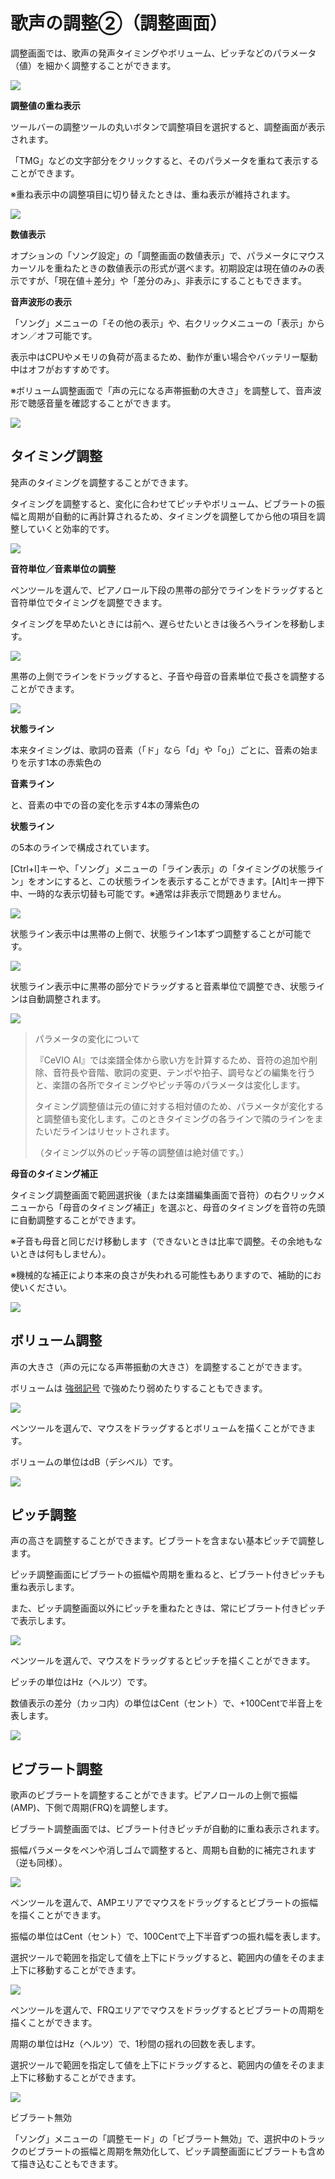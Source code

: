 



 歌声の調整②（調整画面）
==============


  


 調整画面では、歌声の発声タイミングやボリューム、ピッチなどのパラメータ（値）を細かく調整することができます。
   

  


![](../../image/ope_04a_w.png)

  

**調整値の重ね表示**
  

 ツールバーの調整ツールの丸いボタンで調整項目を選択すると、調整画面が表示されます。
   

 「TMG」などの文字部分をクリックすると、そのパラメータを重ねて表示することができます。
   

 ※重ね表示中の調整項目に切り替えたときは、重ね表示が維持されます。
   

  


![](../../image/st05_20.png)

  

**数値表示**
  

 オプションの「ソング設定」の「調整画面の数値表示」で、パラメータにマウスカーソルを重ねたときの数値表示の形式が選べます。初期設定は現在値のみの表示ですが、「現在値＋差分」や「差分のみ」、非表示にすることもできます。
   

  

**音声波形の表示**
  

 「ソング」メニューの「その他の表示」や、右クリックメニューの「表示」からオン／オフ可能です。
   

 表示中はCPUやメモリの負荷が高まるため、動作が重い場合やバッテリー駆動中はオフがおすすめです。
   

 ※ボリューム調整画面で「声の元になる声帯振動の大きさ」を調整して、音声波形で聴感音量を確認することができます。
   


![](../../image/st05_waveform.png)


 タイミング調整
---------


 発声のタイミングを調整することができます。
   

 タイミングを調整すると、変化に合わせてピッチやボリューム、ビブラートの振幅と周期が自動的に再計算されるため、タイミングを調整してから他の項目を調整していくと効率的です。
   


![](../../image/st05_01_w.png)

  

**音符単位／音素単位の調整**
  

 ペンツールを選んで、ピアノロール下段の黒帯の部分でラインをドラッグすると音符単位でタイミングを調整できます。
   

 タイミングを早めたいときには前へ、遅らせたいときは後ろへラインを移動します。
   


![](../../image/V8.4_timing_adjust.png)

  

 黒帯の上側でラインをドラッグすると、子音や母音の音素単位で長さを調整することができます。
   


![](../../image/V8.4_timing_adjust2.png)

  

**状態ライン**
  

 本来タイミングは、歌詞の音素（「ド」なら「d」や「o」）ごとに、音素の始まりを示す1本の赤紫色の
 
**音素ライン** 

 と、音素の中での音の変化を示す4本の薄紫色の
 
**状態ライン** 

 の5本のラインで構成されています。
   

 [Ctrl+I]キーや、「ソング」メニューの「ライン表示」の「タイミングの状態ライン」をオンにすると、この状態ラインを表示することができます。[Alt]キー押下中、一時的な表示切替も可能です。※通常は非表示で問題ありません。
   


![](../../image/st05_06.png)

  

 状態ライン表示中は黒帯の上側で、状態ライン1本ずつ調整することが可能です。
   


![](../../image/st05_07.png)

  

 状態ライン表示中に黒帯の部分でドラッグすると音素単位で調整でき、状態ラインは自動調整されます。
   


![](../../image/st05_22.png)


> 
> 
> 
>  パラメータの変化について
>  
> 
>  『CeVIO AI』では楽譜全体から歌い方を計算するため、音符の追加や削除、音符長や音階、歌詞の変更、テンポや拍子、調号などの編集を行うと、楽譜の各所でタイミングやピッチ等のパラメータは変化します。
>    
> 
>  タイミング調整値は元の値に対する相対値のため、パラメータが変化すると調整値も変化します。このときタイミングの各ラインで隣のラインをまたいだラインはリセットされます。
>    
> 
>  （タイミング以外のピッチ等の調整値は絶対値です。）
>    
> 
> 
> 
> 
> 
> 


**母音のタイミング補正**
  

 タイミング調整画面で範囲選択後（または楽譜編集画面で音符）の右クリックメニューから「母音のタイミング補正」を選ぶと、母音のタイミングを音符の先頭に自動調整することができます。
   

 ※子音も母音と同じだけ移動します（できないときは比率で調整。その余地もないときは何もしません）。
   

 ※機械的な補正により本来の良さが失われる可能性もありますので、補助的にお使いください。
   


![](../../image/V8.4_vowel_ajust_tmg.png)


 ボリューム調整
---------


 声の大きさ（声の元になる声帯振動の大きさ）を調整することができます。
   

 ボリュームは
 [強弱記号](https://sites.google.com/site/ceviouserguides/songtrack/songtrack) 
 で強めたり弱めたりすることもできます。
   


![](../../image/st05_03_w.png)

  

 ペンツールを選んで、マウスをドラッグするとボリュームを描くことができます。
   

 ボリュームの単位はdB（デシベル）です。
   


![](../../image/st05_12.png)


 ピッチ調整
-------


 声の高さを調整することができます。ビブラートを含まない基本ピッチで調整します。
   

 ピッチ調整画面にビブラートの振幅や周期を重ねると、ビブラート付きピッチも重ね表示します。
   

 また、ピッチ調整画面以外にピッチを重ねたときは、常にビブラート付きピッチで表示します。
   


![](../../image/st05_02_w.png)

  

 ペンツールを選んで、マウスをドラッグするとピッチを描くことができます。
   

 ピッチの単位はHz（ヘルツ）です。
   

 数値表示の差分（カッコ内）の単位はCent（セント）で、+100Centで半音上を表します。
   


![](../../image/st05_11.png)


 ビブラート調整
---------


 歌声のビブラートを調整することができます。ピアノロールの上側で振幅(AMP)、下側で周期(FRQ)を調整します。
   

 ビブラート調整画面では、ビブラート付きピッチが自動的に重ね表示されます。
   

 振幅パラメータをペンや消しゴムで調整すると、周期も自動的に補完されます（逆も同様）。
   


![](../../image/st05_vib_w.png)

  

 ペンツールを選んで、AMPエリアでマウスをドラッグするとビブラートの振幅を描くことができます。
   

 振幅の単位はCent（セント）で、100Centで上下半音ずつの振れ幅を表します。
   

 選択ツールで範囲を指定して値を上下にドラッグすると、範囲内の値をそのまま上下に移動することができます。
   


![](../../image/st05_13.png)

  

 ペンツールを選んで、FRQエリアでマウスをドラッグするとビブラートの周期を描くことができます。
   

 周期の単位はHz（ヘルツ）で、1秒間の揺れの回数を表します。
   

 選択ツールで範囲を指定して値を上下にドラッグすると、範囲内の値をそのまま上下に移動することができます。
   


![](../../image/st05_14.png)



 ビブラート無効
 

 「ソング」メニューの「調整モード」の「ビブラート無効」で、選択中のトラックのビブラートの振幅と周期を無効化して、ピッチ調整画面にビブラートも含めて描き込むこともできます。
   









